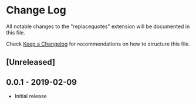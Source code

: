 # Change Log
All notable changes to the "replacequotes" extension will be documented in this file.

Check [Keep a Changelog](http://keepachangelog.com/) for recommendations on how to structure this file.

## [Unreleased]

## 0.0.1 - 2019-02-09
- Initial release